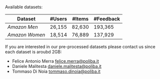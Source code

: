 Available datasets:

Dataset | #Users | #Items  | #Feedback
--- | --- | --- | ---  
*Amazon Men* | 26,155 | 82,630  | 193,365
*Amazon Women* | 18,514 | 76,889 | 137,929


If you are interested in our pre-processed datasets please contact us since each dataset is aroubd 2GB:

* Felice Antonio Merra [felice.merra@poliba.it](felice.merra@poliba.it)
* Daniele Malitesta [daniele.malitesta@poliba.it](daniele.malitesta@poliba.it)
* Tommaso Di Noia [tommaso.dinoia@poliba.it](tommaso.dinoia@poliba.it)
